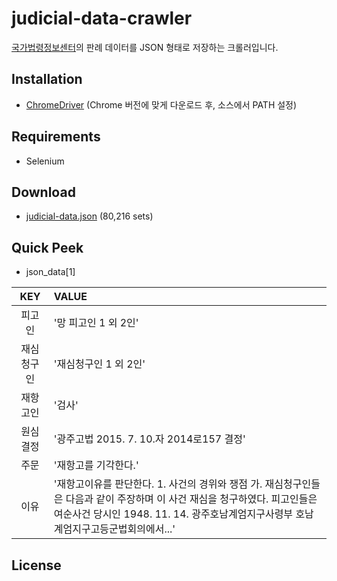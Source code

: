 # judicial-data-crawler
[국가법령정보센터](http://www.law.go.kr/precSc.do?tabMenuId=tab67#licPrec206136)의 판례 데이터를 JSON 형태로 저장하는 크롤러입니다.

## Installation
* [ChromeDriver](http://chromedriver.chromium.org/downloads) (Chrome 버전에 맞게 다운로드 후, 소스에서 PATH 설정)

## Requirements
* Selenium

## Download
* [judicial-data.json](https://www.dropbox.com/s/q9dhqype3rtn6kl/judicial-data.json?dl=0) (80,216 sets)

## Quick Peek
* json_data[1]  

KEY | VALUE 
:---------:|:---
피고인 | '망 피고인 1 외 2인'
재심청구인 | '재심청구인 1 외 2인'
재항고인 | '검사'
원심결정 | '광주고법 2015. 7. 10.자 2014로157 결정'
주문 | '재항고를 기각한다.'
이유 | '재항고이유를 판단한다. 1.  사건의 경위와 쟁점 가.  재심청구인들은 다음과 같이 주장하며 이 사건 재심을 청구하였다. 피고인들은 여순사건 당시인 1948. 11. 14. 광주호남계엄지구사령부 호남계엄지구고등군법회의에서...'
 
## License
